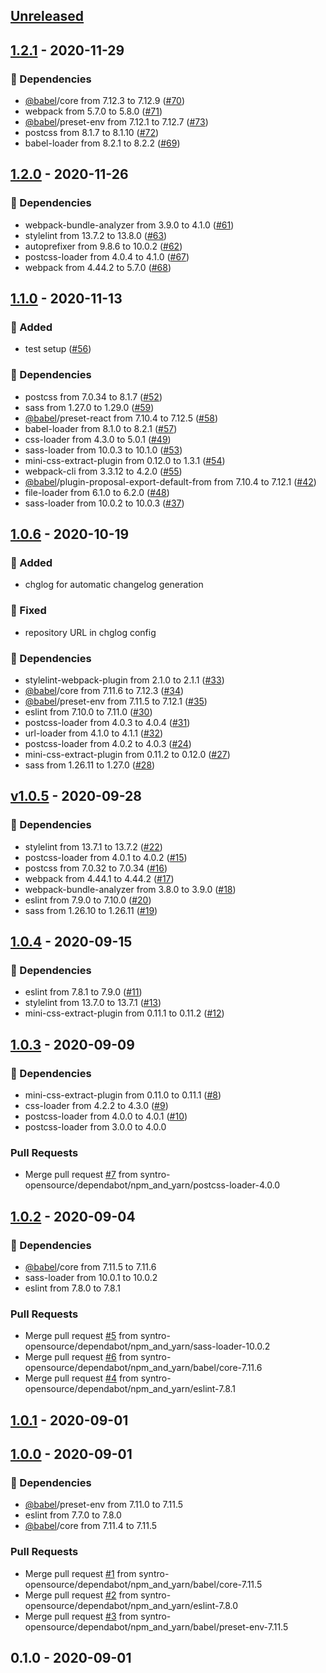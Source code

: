 <a name="unreleased"></a>
## [Unreleased]


<a name="1.2.1"></a>
## [1.2.1] - 2020-11-29
### 🧬 Dependencies
- [@babel](https://github.com/babel)/core from 7.12.3 to 7.12.9 ([#70](https://github.com/syntro-opensource/webpack-config/issues/70))
- webpack from 5.7.0 to 5.8.0 ([#71](https://github.com/syntro-opensource/webpack-config/issues/71))
- [@babel](https://github.com/babel)/preset-env from 7.12.1 to 7.12.7 ([#73](https://github.com/syntro-opensource/webpack-config/issues/73))
- postcss from 8.1.7 to 8.1.10 ([#72](https://github.com/syntro-opensource/webpack-config/issues/72))
- babel-loader from 8.2.1 to 8.2.2 ([#69](https://github.com/syntro-opensource/webpack-config/issues/69))


<a name="1.2.0"></a>
## [1.2.0] - 2020-11-26
### 🧬 Dependencies
- webpack-bundle-analyzer from 3.9.0 to 4.1.0 ([#61](https://github.com/syntro-opensource/webpack-config/issues/61))
- stylelint from 13.7.2 to 13.8.0 ([#63](https://github.com/syntro-opensource/webpack-config/issues/63))
- autoprefixer from 9.8.6 to 10.0.2 ([#62](https://github.com/syntro-opensource/webpack-config/issues/62))
- postcss-loader from 4.0.4 to 4.1.0 ([#67](https://github.com/syntro-opensource/webpack-config/issues/67))
- webpack from 4.44.2 to 5.7.0 ([#68](https://github.com/syntro-opensource/webpack-config/issues/68))


<a name="1.1.0"></a>
## [1.1.0] - 2020-11-13
### 🍰 Added
- test setup ([#56](https://github.com/syntro-opensource/webpack-config/issues/56))

### 🧬 Dependencies
- postcss from 7.0.34 to 8.1.7 ([#52](https://github.com/syntro-opensource/webpack-config/issues/52))
- sass from 1.27.0 to 1.29.0 ([#59](https://github.com/syntro-opensource/webpack-config/issues/59))
- [@babel](https://github.com/babel)/preset-react from 7.10.4 to 7.12.5 ([#58](https://github.com/syntro-opensource/webpack-config/issues/58))
- babel-loader from 8.1.0 to 8.2.1 ([#57](https://github.com/syntro-opensource/webpack-config/issues/57))
- css-loader from 4.3.0 to 5.0.1 ([#49](https://github.com/syntro-opensource/webpack-config/issues/49))
- sass-loader from 10.0.3 to 10.1.0 ([#53](https://github.com/syntro-opensource/webpack-config/issues/53))
- mini-css-extract-plugin from 0.12.0 to 1.3.1 ([#54](https://github.com/syntro-opensource/webpack-config/issues/54))
- webpack-cli from 3.3.12 to 4.2.0 ([#55](https://github.com/syntro-opensource/webpack-config/issues/55))
- [@babel](https://github.com/babel)/plugin-proposal-export-default-from from 7.10.4 to 7.12.1 ([#42](https://github.com/syntro-opensource/webpack-config/issues/42))
- file-loader from 6.1.0 to 6.2.0 ([#48](https://github.com/syntro-opensource/webpack-config/issues/48))
- sass-loader from 10.0.2 to 10.0.3 ([#37](https://github.com/syntro-opensource/webpack-config/issues/37))


<a name="1.0.6"></a>
## [1.0.6] - 2020-10-19
### 🍰 Added
- chglog for automatic changelog generation

### 🐞 Fixed
- repository URL in chglog config

### 🧬 Dependencies
- stylelint-webpack-plugin from 2.1.0 to 2.1.1 ([#33](https://github.com/syntro-opensource/webpack-config/issues/33))
- [@babel](https://github.com/babel)/core from 7.11.6 to 7.12.3 ([#34](https://github.com/syntro-opensource/webpack-config/issues/34))
- [@babel](https://github.com/babel)/preset-env from 7.11.5 to 7.12.1 ([#35](https://github.com/syntro-opensource/webpack-config/issues/35))
- eslint from 7.10.0 to 7.11.0 ([#30](https://github.com/syntro-opensource/webpack-config/issues/30))
- postcss-loader from 4.0.3 to 4.0.4 ([#31](https://github.com/syntro-opensource/webpack-config/issues/31))
- url-loader from 4.1.0 to 4.1.1 ([#32](https://github.com/syntro-opensource/webpack-config/issues/32))
- postcss-loader from 4.0.2 to 4.0.3 ([#24](https://github.com/syntro-opensource/webpack-config/issues/24))
- mini-css-extract-plugin from 0.11.2 to 0.12.0 ([#27](https://github.com/syntro-opensource/webpack-config/issues/27))
- sass from 1.26.11 to 1.27.0 ([#28](https://github.com/syntro-opensource/webpack-config/issues/28))


<a name="v1.0.5"></a>
## [v1.0.5] - 2020-09-28
### 🧬 Dependencies
- stylelint from 13.7.1 to 13.7.2 ([#22](https://github.com/syntro-opensource/webpack-config/issues/22))
- postcss-loader from 4.0.1 to 4.0.2 ([#15](https://github.com/syntro-opensource/webpack-config/issues/15))
- postcss from 7.0.32 to 7.0.34 ([#16](https://github.com/syntro-opensource/webpack-config/issues/16))
- webpack from 4.44.1 to 4.44.2 ([#17](https://github.com/syntro-opensource/webpack-config/issues/17))
- webpack-bundle-analyzer from 3.8.0 to 3.9.0 ([#18](https://github.com/syntro-opensource/webpack-config/issues/18))
- eslint from 7.9.0 to 7.10.0 ([#20](https://github.com/syntro-opensource/webpack-config/issues/20))
- sass from 1.26.10 to 1.26.11 ([#19](https://github.com/syntro-opensource/webpack-config/issues/19))


<a name="1.0.4"></a>
## [1.0.4] - 2020-09-15
### 🧬 Dependencies
- eslint from 7.8.1 to 7.9.0 ([#11](https://github.com/syntro-opensource/webpack-config/issues/11))
- stylelint from 13.7.0 to 13.7.1 ([#13](https://github.com/syntro-opensource/webpack-config/issues/13))
- mini-css-extract-plugin from 0.11.1 to 0.11.2 ([#12](https://github.com/syntro-opensource/webpack-config/issues/12))


<a name="1.0.3"></a>
## [1.0.3] - 2020-09-09
### 🧬 Dependencies
- mini-css-extract-plugin from 0.11.0 to 0.11.1 ([#8](https://github.com/syntro-opensource/webpack-config/issues/8))
- css-loader from 4.2.2 to 4.3.0 ([#9](https://github.com/syntro-opensource/webpack-config/issues/9))
- postcss-loader from 4.0.0 to 4.0.1 ([#10](https://github.com/syntro-opensource/webpack-config/issues/10))
- postcss-loader from 3.0.0 to 4.0.0

### Pull Requests
- Merge pull request [#7](https://github.com/syntro-opensource/webpack-config/issues/7) from syntro-opensource/dependabot/npm_and_yarn/postcss-loader-4.0.0


<a name="1.0.2"></a>
## [1.0.2] - 2020-09-04
### 🧬 Dependencies
- [@babel](https://github.com/babel)/core from 7.11.5 to 7.11.6
- sass-loader from 10.0.1 to 10.0.2
- eslint from 7.8.0 to 7.8.1

### Pull Requests
- Merge pull request [#5](https://github.com/syntro-opensource/webpack-config/issues/5) from syntro-opensource/dependabot/npm_and_yarn/sass-loader-10.0.2
- Merge pull request [#6](https://github.com/syntro-opensource/webpack-config/issues/6) from syntro-opensource/dependabot/npm_and_yarn/babel/core-7.11.6
- Merge pull request [#4](https://github.com/syntro-opensource/webpack-config/issues/4) from syntro-opensource/dependabot/npm_and_yarn/eslint-7.8.1


<a name="1.0.1"></a>
## [1.0.1] - 2020-09-01

<a name="1.0.0"></a>
## [1.0.0] - 2020-09-01
### 🧬 Dependencies
- [@babel](https://github.com/babel)/preset-env from 7.11.0 to 7.11.5
- eslint from 7.7.0 to 7.8.0
- [@babel](https://github.com/babel)/core from 7.11.4 to 7.11.5

### Pull Requests
- Merge pull request [#1](https://github.com/syntro-opensource/webpack-config/issues/1) from syntro-opensource/dependabot/npm_and_yarn/babel/core-7.11.5
- Merge pull request [#2](https://github.com/syntro-opensource/webpack-config/issues/2) from syntro-opensource/dependabot/npm_and_yarn/eslint-7.8.0
- Merge pull request [#3](https://github.com/syntro-opensource/webpack-config/issues/3) from syntro-opensource/dependabot/npm_and_yarn/babel/preset-env-7.11.5


<a name="0.1.0"></a>
## 0.1.0 - 2020-09-01

[Unreleased]: https://github.com/syntro-opensource/webpack-config/compare/1.2.1...HEAD
[1.2.1]: https://github.com/syntro-opensource/webpack-config/compare/1.2.0...1.2.1
[1.2.0]: https://github.com/syntro-opensource/webpack-config/compare/1.1.0...1.2.0
[1.1.0]: https://github.com/syntro-opensource/webpack-config/compare/1.0.6...1.1.0
[1.0.6]: https://github.com/syntro-opensource/webpack-config/compare/v1.0.5...1.0.6
[v1.0.5]: https://github.com/syntro-opensource/webpack-config/compare/1.0.4...v1.0.5
[1.0.4]: https://github.com/syntro-opensource/webpack-config/compare/1.0.3...1.0.4
[1.0.3]: https://github.com/syntro-opensource/webpack-config/compare/1.0.2...1.0.3
[1.0.2]: https://github.com/syntro-opensource/webpack-config/compare/1.0.1...1.0.2
[1.0.1]: https://github.com/syntro-opensource/webpack-config/compare/1.0.0...1.0.1
[1.0.0]: https://github.com/syntro-opensource/webpack-config/compare/0.1.0...1.0.0
